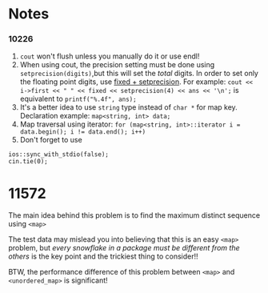 # Notes

### 10226

1. `cout` won't flush unless you manually do it or use endl!
2. When using cout, the precision setting must be done using `setprecision(digits)`,but this will set the *total* digits. In order to set only the floating point digits, use [fixed + setprecision](http://stackoverflow.com/questions/3923202/set-the-digits-after-decimal-point). For example: ` cout << i->first << " " << fixed << setprecision(4) << ans << '\n'; ` is equivalent to `printf("%.4f", ans);`
3. It's a better idea to use `string` type instead of `char *` for map key.
Declaration example:  `map<string, int> data;`
4. Map traversal using iterator: `for (map<string, int>::iterator i = data.begin(); i != data.end(); i++)`
5. Don't forget to use

```
ios::sync_with_stdio(false);
cin.tie(0);
```
# 11572

The main idea behind this problem is to find the maximum distinct sequence using `<map>`

The test data may mislead you into believing that this is an easy `<map>` problem, but _every snowflake in a package must be different from the others_ is the key point and the trickiest thing to consider!!

BTW, the performance difference of this problem between `<map>` and `<unordered_map>` is significant!
